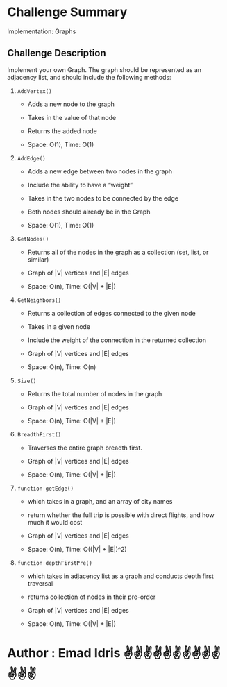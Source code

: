 # Challenge Summary
<!-- Short summary or background information -->
Implementation: Graphs

## Challenge Description
<!-- Description of the challenge -->
Implement your own Graph. The graph should be represented as an adjacency list, and should include the following methods:

1. `AddVertex()`

    - Adds a new node to the graph

    - Takes in the value of that node

    - Returns the added node

    - Space: O(1), Time: O(1)

1. `AddEdge()`

    - Adds a new edge between two nodes in the graph

    - Include the ability to have a “weight”

    - Takes in the two nodes to be connected by the edge

    - Both nodes should already be in the Graph

    - Space: O(1), Time: O(1)

1. `GetNodes()`

    - Returns all of the nodes in the graph as a collection (set, list, or similar)

    - Graph of |V| vertices and |E| edges

    - Space: O(n), Time: O(|V| + |E|)

1. `GetNeighbors()`

    - Returns a collection of edges connected to the given node

    - Takes in a given node

    - Include the weight of the connection in the returned collection

    - Graph of |V| vertices and |E| edges

    - Space: O(n), Time: O(n)

1. `Size()`

    - Returns the total number of nodes in the graph

    - Graph of |V| vertices and |E| edges

    - Space: O(n), Time: O(|V| + |E|)

1. `BreadthFirst()`

    - Traverses the entire graph breadth first.

    - Graph of |V| vertices and |E| edges

    - Space: O(n), Time: O(|V| + |E|)

1. `function getEdge()`

    - which takes in a graph, and an array of city names

    - return whether the full trip is possible with direct flights, and how much it would cost

    - Graph of |V| vertices and |E| edges

    - Space: O(n), Time: O((|V| + |E|)^2)

1. `function depthFirstPre()`

    - which takes in adjacency list as a graph and conducts depth first traversal

    - returns collection of nodes in their pre-order

    - Graph of |V| vertices and |E| edges

    - Space: O(n), Time: O(|V| + |E|)



# Author : Emad Idris ✌✌✌✌✌✌✌✌✌✌✌✌✌